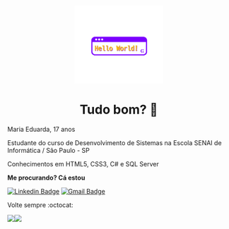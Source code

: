 <p align="center"><img src="https://github.com/MaduSilva/MaduSilva/blob/master/helloword.gif" alt="Hello World!" width="200px"></p>

<h1 align = "center">Tudo bom? 🙋</h1>

<p> Maria Eduarda,  17 anos </p>
<p> Estudante do curso de Desenvolvimento de Sistemas na Escola SENAI de Informática / São Paulo - SP</p>
<p> Conhecimentos em HTML5, CSS3, C# e SQL Server </p>


<p><b>Me procurando? Cá estou</p></b>

[![Linkedin Badge](https://img.shields.io/badge/-Madudev-blue?style=flat-square&logo=Linkedin&logoColor=white&link=https://www.linkedin.com/in/madudev)](https://www.linkedin.com/in/madudev)
[![Gmail Badge](https://img.shields.io/badge/-eumadu.silva@gmail.com-c14438?style=flat-square&logo=Gmail&logoColor=white&link=mailto:eumadu.silva@gmail.com)](mailto:eumadu.silva@gmail.com)


Volte sempre :octocat:

<a href="https://github.com/MaduSilva/github-readme-stats">
  <img align="left" src="https://github-readme-stats.vercel.app/api?username=MaduSilva&show_icons=true" />
</a>
<a href="https://github.com/MaduSilva/convoychat">
  <img align="left" src="https://github-readme-stats.vercel.app/api/top-langs/?username=MaduSilva" />
</a>

